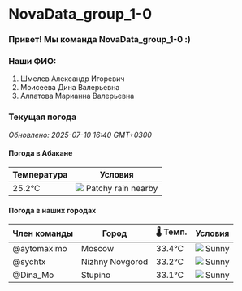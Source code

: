 # NovaData_group_1-0
### Привет! Мы команда NovaData_group_1-0 :)

### Наши ФИО:
1. Шмелев Александр Игоревич
2. Моисеева Дина Валерьевна
3. Алпатова Марианна Валерьевна

### Текущая погода
<!-- WEATHER:START -->
_Обновлено: 2025-07-10 16:40 GMT+0300_

#### Погода в Абакане

| Температура | Условия |
|-------------|----------|
| 25.2°C     | ![](https://cdn.weatherapi.com/weather/64x64/day/176.png) Patchy rain nearby |

#### Погода в наших городах

| Член команды  | Город               | 🌡️ Темп.  | Условия          |
|---------------|---------------------|-----------|--------------------|
| @aytomaximo    | Moscow              |   33.4°C | ![](https://cdn.weatherapi.com/weather/64x64/day/113.png) Sunny        |
| @sychtx        | Nizhny Novgorod     |   33.2°C | ![](https://cdn.weatherapi.com/weather/64x64/day/113.png) Sunny        |
| @Dina_Mo       | Stupino             |   33.1°C | ![](https://cdn.weatherapi.com/weather/64x64/day/113.png) Sunny        |

<!-- WEATHER:END -->
